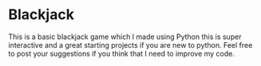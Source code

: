 # Blackjack
This is a basic blackjack game which I made using Python this is super interactive and a great starting projects if you are new to python.
Feel free to post your suggestions if you think that I need to improve my code.
